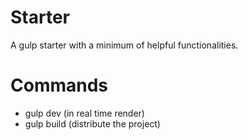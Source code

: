 # Starter
A gulp starter with a minimum of helpful functionalities.

# Commands
  - gulp dev (in real time render)
  - gulp build (distribute the project)
